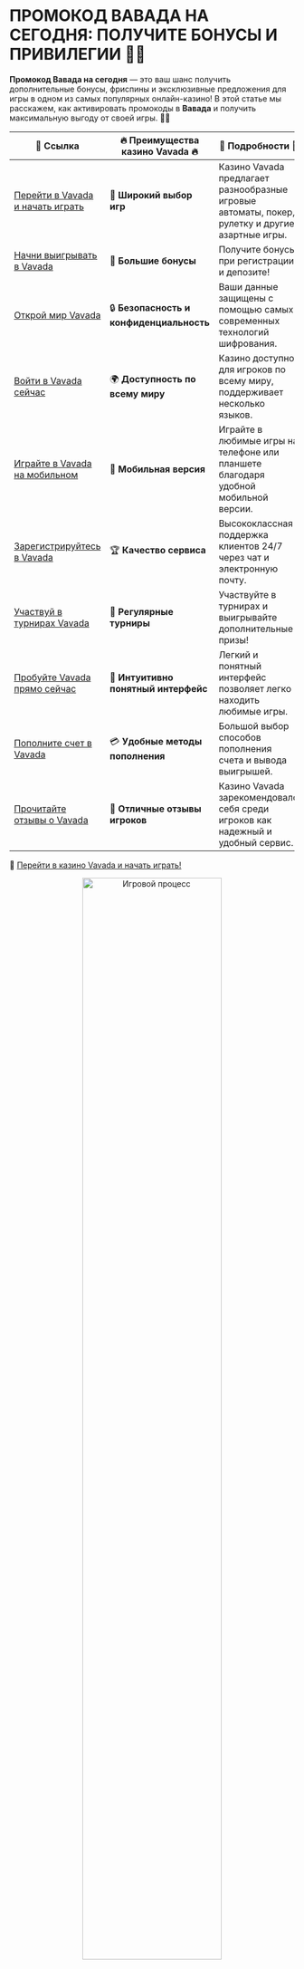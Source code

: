 # ПРОМОКОД ВАВАДА НА СЕГОДНЯ: ПОЛУЧИТЕ БОНУСЫ И ПРИВИЛЕГИИ 🎁💥

**Промокод Вавада на сегодня** — это ваш шанс получить дополнительные бонусы, фриспины и эксклюзивные предложения для игры в одном из самых популярных онлайн-казино! В этой статье мы расскажем, как активировать промокоды в **Вавада** и получить максимальную выгоду от своей игры. 🚀💸

| 🔗 **Ссылка**                                         | 🔥 **Преимущества казино Vavada** 🔥  | 🌟 **Подробности** 🌟 |
|-----------------------------------------------------|-------------------------------------|----------------------|
| [Перейти в Vavada и начать играть](https://vavadapartner.pro/?promo=ea5c9275-6854-4505-94fc-95ab18221945-linkb2) | 🎰 **Широкий выбор игр**           | Казино Vavada предлагает разнообразные игровые автоматы, покер, рулетку и другие азартные игры. |
| [Начни выигрывать в Vavada](https://vavadapartner.pro/?promo=ea5c9275-6854-4505-94fc-95ab18221945-linkb2) | 💸 **Большие бонусы**              | Получите бонусы при регистрации и депозите! |
| [Открой мир Vavada](https://vavadapartner.pro/?promo=ea5c9275-6854-4505-94fc-95ab18221945-linkb2) | 🔒 **Безопасность и конфиденциальность** | Ваши данные защищены с помощью самых современных технологий шифрования. |
| [Войти в Vavada сейчас](https://vavadapartner.pro/?promo=ea5c9275-6854-4505-94fc-95ab18221945-linkb2) | 🌍 **Доступность по всему миру**    | Казино доступно для игроков по всему миру, поддерживает несколько языков. |
| [Играйте в Vavada на мобильном](https://vavadapartner.pro/?promo=ea5c9275-6854-4505-94fc-95ab18221945-linkb2) | 📱 **Мобильная версия**            | Играйте в любимые игры на телефоне или планшете благодаря удобной мобильной версии. |
| [Зарегистрируйтесь в Vavada](https://vavadapartner.pro/?promo=ea5c9275-6854-4505-94fc-95ab18221945-linkb2) | 🏆 **Качество сервиса**            | Высококлассная поддержка клиентов 24/7 через чат и электронную почту. |
| [Участвуй в турнирах Vavada](https://vavadapartner.pro/?promo=ea5c9275-6854-4505-94fc-95ab18221945-linkb2) | 🎉 **Регулярные турниры**          | Участвуйте в турнирах и выигрывайте дополнительные призы! |
| [Пробуйте Vavada прямо сейчас](https://vavadapartner.pro/?promo=ea5c9275-6854-4505-94fc-95ab18221945-linkb2) | 🎯 **Интуитивно понятный интерфейс** | Легкий и понятный интерфейс позволяет легко находить любимые игры. |
| [Пополните счет в Vavada](https://vavadapartner.pro/?promo=ea5c9275-6854-4505-94fc-95ab18221945-linkb2) | 💳 **Удобные методы пополнения**   | Большой выбор способов пополнения счета и вывода выигрышей. |
| [Прочитайте отзывы о Vavada](https://vavadapartner.pro/?promo=ea5c9275-6854-4505-94fc-95ab18221945-linkb2) | 💬 **Отличные отзывы игроков**     | Казино Vavada зарекомендовало себя среди игроков как надежный и удобный сервис. |

🔗 [Перейти в казино Vavada и начать играть!](https://vavadapartner.pro/?promo=ea5c9275-6854-4505-94fc-95ab18221945-linkb2)

<div align="center"> <img src="https://i.pinimg.com/originals/1d/b3/25/1db325483acbe642c6d4e6fdd73a4988.gif" alt="Игровой процесс" width="70%"> </div>
---

![Промокод Вавада на сегодня](https://sro-opus.ru/top/zwezodlu/img104850.jpg)

## ЧТО ТАКОЕ ПРОМОКОД ВАВАДА? 💡

**Промокод Вавада** — это специальный код, который позволяет игрокам получить дополнительные бонусы, фриспины или другие привилегии при регистрации, пополнении счета или участии в акциях казино. Промокоды можно использовать в рамках различных предложений и акций, доступных для пользователей **Вавада**.

## КАК ПОЛУЧИТЬ ПРОМОКОД ВАВАДА НА СЕГОДНЯ? 📲

### 1. ПОДПИСЫВАЙТЕСЬ НА НОВОСТИ И АКЦИИ ВАВАДА 📧
Один из способов получить **промокод Вавада** — это подписаться на рассылку новостей и акций. Казино регулярно отправляет промокоды своим подписчикам, которые могут использовать их для получения бонусов.

### 2. УЧАСТВУЙТЕ В РАЗЛИЧНЫХ АКЦИЯХ И ТУРНИРАХ 🎯
**Вавада** часто проводит акции и турниры с промокодами для своих игроков. Присоединяйтесь к таким мероприятиям, чтобы получать эксклюзивные коды на бонусы и фриспины.

### 3. ПОЛУЧИТЕ ПРОМОКОД ОТ ПАРТНЕРОВ И СТРІМЕРОВ 🎮
Некоторые промокоды можно найти у партнеров и стримеров, которые сотрудничают с **Вавада**. Следите за их каналами и сайтами, чтобы не пропустить выгодные предложения.

## КАК АКТИВИРОВАТЬ ПРОМОКОД ВАВАДА? 🛠️

### 1. РЕГИСТРАЦИЯ ИЛИ ВХОД В АККАУНТ 🔑
Чтобы использовать промокод, вам нужно быть зарегистрированным пользователем на официальном сайте **Вавада**. Если у вас еще нет аккаунта, создайте его. Если вы уже зарегистрированы — просто войдите в свой аккаунт.

### 2. ВВЕДИТЕ ПРОМОКОД ПРИ ПОПОЛНЕНИИ СЧЕТА 💳
Для активации промокода перейдите в раздел пополнения счета, где будет специальное поле для ввода кода. Введите полученный промокод и подтвердите действия.

### 3. ПОЛУЧИТЕ СВОЙ БОНУС 💰
После ввода промокода вам будет начислен бонус или фриспины, которые вы можете использовать для игры. Убедитесь, что бонус был успешно добавлен на ваш баланс.

## ВИДЫ ПРОМОКОДОВ ВАВАДА 🎉

### 1. **Приветственные бонусы** 🎁
Новые игроки могут использовать промокоды для получения приветственных бонусов при регистрации. Эти бонусы могут включать дополнительные средства на счет или фриспины для игры в слоты.

### 2. **Промокоды на депозиты** 💸
Для пополнения счета в **Вавада** можно использовать промокоды, которые дают дополнительные деньги или бонусные средства на депозит.

### 3. **Промокоды для фриспинов** 🎰
Некоторые промокоды предоставляют игрокам фриспины, которые можно использовать для игры в конкретных слотах. Это отличная возможность увеличить свои выигрыши без дополнительных затрат.

### 4. **Промокоды на участие в турнирах** 🏆
В рамках турниров и акций **Вавада** также можно получить промокоды, которые дадут дополнительные преимущества или участие в розыгрышах с крупными призами.

## ПРИМЕРЫ ПРОМОКОДОВ ВАВАДА 🔑

- **WELCOME100** — Приветственный бонус для новых игроков на первый депозит.
- **FREE200** — Промокод для получения 200 фриспинов в популярных слотах.
- **BOOST50** — Дополнительные 50% к депозиту для постоянных игроков.

**Важно!** Промокоды могут иметь срок действия и ограничения на использование, поэтому обязательно проверяйте условия перед их активацией.

## ПОЧЕМУ СТОИТ ИСПОЛЬЗОВАТЬ ПРОМОКОДЫ ВАВАДА? 🌟

1. **Дополнительные средства**: Промокоды позволяют увеличить ваш баланс, что дает больше шансов на выигрыши.
2. **Фриспины**: Бесплатные вращения в слотах — это отличная возможность поиграть и выиграть без риска.
3. **Участие в акциях**: Промокоды открывают доступ к эксклюзивным акциям и турнирам, где можно выиграть крупные призы.

## ЧТО ДЕЛАТЬ, ЕСЛИ ПРОМОКОД НЕ РАБОТАЕТ? 🚫

Если вы столкнулись с проблемой активации промокода, проверьте следующие моменты:
- **Проверьте срок действия промокода**: Возможно, код устарел.
- **Убедитесь, что код введен правильно**: Введите его точно так, как указано, без лишних пробелов и символов.
- **Проверьте условия использования**: Некоторые промокоды могут иметь ограничения на минимальный депозит или быть действительными только для определенных игр.

## ИТОГИ 🎉

**Промокод Вавада на сегодня** — это отличная возможность получить дополнительные бонусы и фриспины для увлекательной игры. Следите за новыми предложениями, используйте коды для увеличения своих выигрышей и наслаждайтесь игрой в **Вавада**! 🎰💰

**Не упустите шанс получить эксклюзивные бонусы с промокодами Вавада!** 🎉💸
